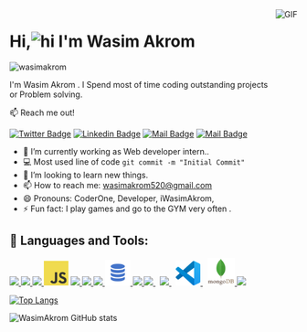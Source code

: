  <img style="height: 250px" align="right" alt="GIF" src="https://media.giphy.com/media/836HiJc7pgzy8iNXCn/giphy.gif" />


<h1>Hi,<img src="https://user-images.githubusercontent.com/1303154/88677602-1635ba80-d120-11ea-84d8-d263ba5fc3c0.gif"  width="48px" alt="hi" > I'm Wasim Akrom</h1>
<p align="left"> <img src="https://komarev.com/ghpvc/?username=wasimakrom&label=Profile%20views&color=129e00&style=plastic" alt="wasimakrom" /> </p>

I'm Wasim Akrom . I Spend most of time coding outstanding projects or Problem solving.

:mailbox: Reach me out!

[![Twitter Badge](https://img.shields.io/badge/-@iWasimAkrom-1ca0f1?style=flat&labelColor=1ca0f1&logo=twitter&logoColor=white&link=https://twitter.com/Ipenywis)](https://twitter.com/iwasim_akrom) [![Linkedin Badge](https://img.shields.io/badge/-WasimAkrom-0e76a8?style=flat&labelColor=0e76a8&logo=linkedin&logoColor=white)](https://www.linkedin.com/in/sk-wasim-akrom-hossain-109b641b6/) [![Mail Badge](https://img.shields.io/badge/-WasimAkrom-e84393?style=flat&labelColor=e84393&logo=instagram&logoColor=white)](https://www.instagram.com/wasim_akrom_official/) [![Mail Badge](https://img.shields.io/badge/-WasimAkrom-c0392b?style=flat&labelColor=c0392b&logo=gmail&logoColor=white)](mailto:wasimakrom520@gmail.com)


<!-- TODO: Add last video link -->

- 🔭 I’m currently working as Web developer intern..
- :computer: Most used line of code `git commit -m "Initial Commit"`
- 🤔 I’m looking to learn new things.
- 📫 How to reach me: wasimakrom520@gmail.com
- 😄 Pronouns: CoderOne, Developer, iWasimAkrom, 
- ⚡ Fun fact: I play games and go to the GYM very often .

## 🚀 Languages and Tools:

<p align="left"> 
    <a href="" target="_blank"> <img src="https://avatars.githubusercontent.com/u/13841574?s=200&v=4" width="43px"/> </a>
    <a href="" target="_blank"> <img src="https://img.icons8.com/color/48/000000/java-coffee-cup-logo.png"/> </a>
    <a href="" target="_blank"> <img src="https://img.icons8.com/color/48/000000/react-native.png"/> </a>
    <img  width="43px" src="https://raw.githubusercontent.com/github/explore/80688e429a7d4ef2fca1e82350fe8e3517d3494d/topics/javascript/javascript.png" />
    <a href="" target="_blank"> <img src="https://avatars.githubusercontent.com/u/25158?s=200&v=4" width="45"/> </a> 
    <a href="" target="_blank"> <img src="https://img.icons8.com/color/48/000000/html-5.png"/> </a>
    <a href="" target="_blank"> <img src="https://img.icons8.com/color/48/000000/css3.png"/> </a> 
    <a href="" target="_blank"> <img src="https://raw.githubusercontent.com/github/explore/80688e429a7d4ef2fca1e82350fe8e3517d3494d/topics/sql/sql.png" width="45"/> </a> 
    <a href="" target="_blank"> <img src="https://img.icons8.com/color/48/000000/bootstrap.png"/  > </a> 
    <a style="padding-right:8px;" href="" target="_blank"> <img src="https://img.icons8.com/color/48/000000/nodejs.png"/  > </a> 
    <a style="padding-right:8px" href="" target="_blank"> <img src="https://img.icons8.com/fluent/50/000000/mysql-logo.png" width="55"/> </a> 
    <a style="padding-right:8px" href="" target="_blank"> <img src="https://raw.githubusercontent.com/github/explore/bbd48b997e8d0bef63f676eca4da5e1f76487b56/topics/visual-studio-code/visual-studio-code.png" width="43"/> </a>
    <a href="" target="_blank"> <img src="https://raw.githubusercontent.com/devicons/devicon/master/icons/mongodb/mongodb-original-wordmark.svg" alt="mongodb" width="48" height="48"/> </a> 
 <a style="padding-right:8px" href="" target="_blank"> <img src="https://miro.medium.com/max/1400/1*u9uusUo8xkdgVz3qnyZSdg.png" width="60"/  > </a>

</p>


 [![Top Langs](https://github-readme-stats.vercel.app/api/top-langs/?username=wasimakrom&layout=compact)](https://github.com/wasimakrom/github-readme-stats)

![WasimAkrom GitHub stats](https://github-readme-stats.vercel.app/api?username=wasimakrom&show_icons=true&theme=radical) 

